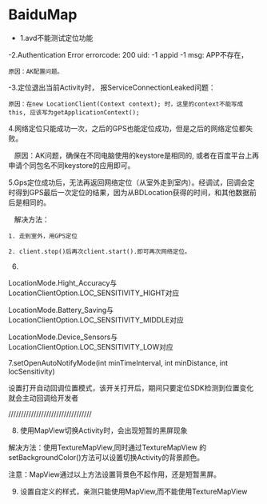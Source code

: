 # BaiduMap

- 1.avd不能测试定位功能

-2.Authentication Error errorcode: 200 uid: -1 appid -1 msg: APP不存在，
  
    原因：AK配置问题。

-3.定位退出当前Activity时， 报ServiceConnectionLeaked问题：

    原因：在new LocationClient(Context context); 时，这里的context不能写成this, 应该写为getApplicationContext();

4.网络定位只能成功一次，之后的GPS也能定位成功，但是之后的网络定位都失败。

    原因：AK问题，确保在不同电脑使用的keystore是相同的, 或者在百度平台上再申请个同包名不同keystore的应用即可。

5.Gps定位成功后，无法再返回网络定位（从室外走到室内）。经调试，回调会定时得到GPS最后一次定位的结果，因为从BDLocation获得的时间，和其他数据前后是相同的。

    解决方法：
    
    1. 走到室外，用GPS定位
    
    2. client.stop()后再次client.start().即可再次网络定位。

6. 
LocationMode.Hight_Accuracy与LocationClientOption.LOC_SENSITIVITY_HIGHT对应

LocationMode.Battery_Saving与LocationClientOption.LOC_SENSITIVITY_MIDDLE对应

LocationMode.Device_Sensors与LocationClientOption.LOC_SENSITIVITY_LOW对应


7.setOpenAutoNotifyMode(int minTimeInterval, int minDistance, int locSensitivity)

设置打开自动回调位置模式，该开关打开后，期间只要定位SDK检测到位置变化就会主动回调给开发者


/////////////////////////////////

8. 使用MapView切换Activity时，会出现短暂的黑屏现象

解决方法：使用TextureMapView,同时通过TextureMapView 的 setBackgroundColor()方法可以设置切换Activity的背景颜色。

注意：MapView通过以上方法设置背景色不起作用，还是短暂黑屏。


9.  设置自定义的样式，亲测只能使用MapView,而不能使用TextureMapView



















